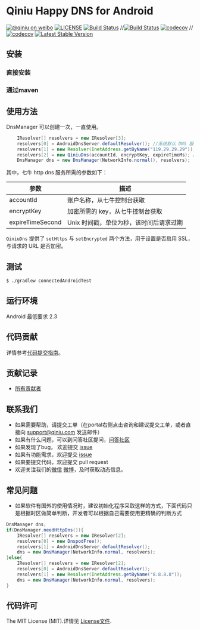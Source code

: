 # Qiniu Happy DNS for Android

[![@qiniu on weibo](http://img.shields.io/badge/weibo-%40qiniutek-blue.svg)](http://weibo.com/qiniutek)
[![LICENSE](https://img.shields.io/github/license/qiniu/happy-dns-android.svg)](https://github.com/qiniu/happy-dns-android/blob/master/LICENSE)
[![Build Status](https://travis-ci.org/zju-xjh/happy-dns-android.svg?branch=master)](https://travis-ci.org/zju-xjh/happy-dns-android)
//[![Build Status](https://travis-ci.org/qiniu/happy-dns-android.svg?branch=master)](https://travis-ci.org/zju-xjh/happy-dns-android)
[![codecov](https://codecov.io/gh/zju-xjh/happy-dns-android/branch/master/graph/badge.svg)](https://codecov.io/gh/zju-xjh/happy-dns-android)
//[![codecov](https://codecov.io/gh/qiniu/happy-dns-android/branch/master/graph/badge.svg)](https://codecov.io/gh/zju-xjh/happy-dns-android)
[![Latest Stable Version](http://img.shields.io/maven-central/v/com.qiniu/happy-dns.svg)](https://github.com/qiniu/happy-dns-android/releases)



## 安装

### 直接安装


### 通过maven

## 使用方法
DnsManager 可以创建一次，一直使用。
```java
    IResolver[] resolvers = new IResolver[3];
    resolvers[0] = AndroidDnsServer.defaultResolver(); //系统默认 DNS 服务器
    resolvers[1] = new Resolver(InetAddress.getByName("119.29.29.29")); //自定义 DNS 服务器地址
    resolvers[2] = new QiniuDns(accountId, encryptKey, expireTimeMs); //七牛 http dns 服务
    DnsManager dns = new DnsManager(NetworkInfo.normal(), resolvers);
```

其中，七牛 http dns 服务所需的参数如下：

| 参数             | 描述                                    |
|------------------|-----------------------------------------|
| accountId        |  账户名称，从七牛控制台获取             |
| encryptKey       | 加密所需的 key，从七牛控制台获取        |
| expireTimeSecond | Unix 时间戳，单位为秒，该时间后请求过期 |


`QiniuDns` 提供了 `setHttps` 与 `setEncrypted` 两个方法，用于设置是否启用 SSL，与请求的 URL 是否加密。

## 测试

``` bash
$ ./gradlew connectedAndroidTest
```

## 运行环境

Android 最低要求 2.3

## 代码贡献

详情参考[代码提交指南](https://github.com/qiniu/happy-dns-android/blob/master/CONTRIBUTING.md)。

## 贡献记录

- [所有贡献者](https://github.com/qiniu/happy-dns-android/contributors)

## 联系我们

- 如果需要帮助，请提交工单（在portal右侧点击咨询和建议提交工单，或者直接向 support@qiniu.com 发送邮件）
- 如果有什么问题，可以到问答社区提问，[问答社区](http://qiniu.segmentfault.com/)
- 如果发现了bug， 欢迎提交 [issue](https://github.com/qiniu/happy-dns-android/issues)
- 如果有功能需求，欢迎提交 [issue](https://github.com/qiniu/happy-dns-android/issues)
- 如果要提交代码，欢迎提交 pull request
- 欢迎关注我们的[微信](http://www.qiniu.com/#weixin) [微博](http://weibo.com/qiniutek)，及时获取动态信息。

## 常见问题
- 如果软件有国外的使用情况时，建议初始化程序采取这样的方式，下面代码只是根据时区做简单判断，开发者可以根据自己需要使用更精确的判断方式

```java
DnsManager dns;
if(DnsManager.needHttpDns()){
	IResolver[] resolvers = new IResolver[2];
    resolvers[0] = new DnspodFree();
    resolvers[1] = AndroidDnsServer.defaultResolver();
    dns = new DnsManager(NetworkInfo.normal, resolvers);
}else{
	IResolver[] resolvers = new IResolver[2];
    resolvers[0] = AndroidDnsServer.defaultResolver();
    resolvers[1] = new Resolver(InetAddress.getByName("8.8.8.8"));
    dns = new DnsManager(NetworkInfo.normal, resolvers);
}
```
## 代码许可

The MIT License (MIT).详情见 [License文件](https://github.com/qiniu/happy-dns-android/blob/master/LICENSE).
